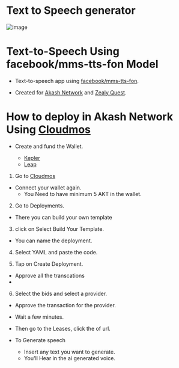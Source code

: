 # Text to Speech generator

![image](https://github.com/Lukewarmer6969/Speech/assets/169473882/45358c58-ae78-4225-b9a6-5a6a045deb1d)

# Text-to-Speech Using facebook/mms-tts-fon Model
- Text-to-speech app using [facebook/mms-tts-fon](https://huggingface.co/facebook/mms-tts-fon).
  
- Created for [Akash Network](https://akash.network/) and [Zealy Quest](https://zealy.io/cw/akashnetwork/questboard).


# How to deploy in Akash Network Using [Cloudmos](https://cloudmos.io/) 

* Create and fund the Wallet.

     - [Kepler](https://chromewebstore.google.com/detail/keplr/dmkamcknogkgcdfhhbddcghachkejeap?hl=en)
    -  [Leap](https://www.leapwallet.io/#inpage-download) 

    
1. Go to [Cloudmos](https://deploy.cloudmos.io/)
* Connect your wallet again.
  - You Need to have minimum 5 AKT in the wallet.

2. Go to Deployments.
* There you can build your own template
  
3. click on Select Build Your Template.
* You can name the deployment.
4. Select YAML and paste the code.
 
5. Tap on Create Deployment.
* Approve all the transcations
* 
6. Select the bids and select a provider.
* Approve the transaction for the provider.
* Wait a few minutes.
* Then go to the Leases, click the of url.

* To Generate speech
   - Insert any text you want to generate.
   - You'll Hear in the ai generated voice.

